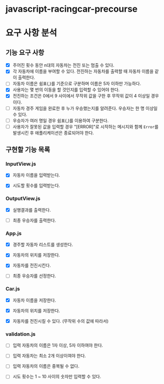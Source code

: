 # javascript-racingcar-precourse

# 요구 사항 분석

## 기능 요구 사항

- [x] 주어진 횟수 동안 n대의 자동차는 전진 또는 멈출 수 있다.
- [x] 각 자동차에 이름을 부여할 수 있다. 전진하는 자동차를 출력할 때 자동차 이름을 같이 출력한다.
- [ ] 자동차 이름은 쉼표(,)를 기준으로 구분하며 이름은 5자 이하만 가능하다.
- [x] 사용자는 몇 번의 이동을 할 것인지를 입력할 수 있어야 한다.
- [x] 전진하는 조건은 0에서 9 사이에서 무작위 값을 구한 후 무작위 값이 4 이상일 경우이다.
- [ ] 자동차 경주 게임을 완료한 후 누가 우승했는지를 알려준다. 우승자는 한 명 이상일 수 있다.
- [ ] 우승자가 여러 명일 경우 쉼표(,)를 이용하여 구분한다.
- [ ] 사용자가 잘못된 값을 입력할 경우 "[ERROR]"로 시작하는 메시지와 함께 `Error`를 발생시킨 후 애플리케이션은 종료되어야 한다.

## 구현할 기능 목록

### InputView.js

- [x] 자동차 이름을 입력받는다.

- [x] 시도할 횟수를 입력받는다.

### OutputView.js

- [x] 실행결과를 출력한다.

- [ ] 최종 우승자를 출력한다.

### App.js

- [x] 경주할 자동차 리스트를 생성한다.

- [x] 자동차의 위치를 저장한다.

- [x] 자동차를 전진시킨다.

- [ ] 최종 우승자를 선정한다.

### Car.js

- [x] 자동차 이름을 저장한다.

- [x] 자동차의 위치를 저장한다.

- [x] 자동차를 전진시킬 수 있다. (무작위 수의 값에 따라서)

### validation.js

- [ ] 입력 자동차의 이름은 1자 이상, 5자 이하여야 한다.

- [ ] 입력 자동차는 최소 2개 이상이여야 한다.

- [ ] 입력 자동차의 이름은 중복될 수 없다.

- [ ] 시도 횟수는 1 ~ 10 사이의 숫자만 입력할 수 있다.
